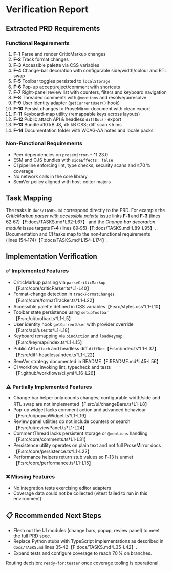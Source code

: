 # Verification Report

## Extracted PRD Requirements

### Functional Requirements
1. **F-1** Parse and render CriticMarkup changes
2. **F-2** Track format changes
3. **F-3** Accessible palette via CSS variables
4. **F-4** Change-bar decoration with configurable side/width/colour and RTL swap
5. **F-5** Toolbar toggles persisted to `localStorage`
6. **F-6** Pop-up accept/reject/comment with shortcuts
7. **F-7** Right-panel review list with counters, filters and keyboard navigation
8. **F-8** Threaded comments with `@mentions` and resolve/unresolve
9. **F-9** User identity adapter (`getCurrentUser()` hook)
10. **F-10** Persist changes to ProseMirror document with clean export
11. **F-11** Keyboard-map utility (remappable keys across layouts)
12. **F-12** Public attach API & headless `diffDoc()` export
13. **F-13** Bundle ≤10 kB JS, ≤5 kB CSS; diff scan <5 ms
14. **F-14** Documentation folder with WCAG‑AA notes and locale packs

### Non-Functional Requirements
- Peer dependencies on `prosemirror-*` ^1.23.0
- ESM and CJS bundles with `sideEffects: false`
- CI pipeline enforcing lint, type checks, security scans and ≥70 % coverage
- No network calls in the core library
- SemVer policy aligned with host-editor majors

## Task Mapping
The tasks in `docs/TASKS.md` correspond directly to the PRD. For example the
*CriticMarkup parser with accessible palette* issue links **F‑1** and **F‑3**
(lines 62‑67)【F:docs/TASKS.md†L62-L67】 and the *Change‑bar decoration module*
issue targets **F‑4** (lines 89‑95)【F:docs/TASKS.md†L89-L95】. Documentation and
CI tasks map to the non‑functional requirements (lines 154‑174)【F:docs/TASKS.md†L154-L174】.

## Implementation Verification

### ✅ Implemented Features
- CriticMarkup parsing via `parseCriticMarkup`【F:src/core/criticParser.ts†L1-L40】
- Format-change detection in `trackFormatChanges`【F:src/core/formatTracker.ts†L1-L22】
- Accessible palette defined in CSS variables【F:src/styles.css†L1-L10】
- Toolbar state persistence using `setupToolbar`【F:src/ui/toolbar.ts†L1-L5】
- User identity hook `getCurrentUser` with provider override【F:src/api/user.ts†L1-L18】
- Keyboard remapping via `bindAction` and `loadKeymap`【F:src/keymap/index.ts†L1-L15】
- Public API `attach` and headless diff `diffDoc`【F:src/index.ts†L1-L37】【F:src/diff-headless/index.ts†L1-L22】
- SemVer strategy documented in README【F:README.md†L45-L56】
- CI workflow invoking lint, typecheck and tests【F:.github/workflows/ci.yml†L16-L26】

### ⚠️ Partially Implemented Features
- Change‑bar helper only counts changes; configurable width/side and RTL swap are not implemented【F:src/ui/changeBars.ts†L1-L8】
- Pop-up widget lacks comment action and advanced behaviour【F:src/ui/popupWidget.ts†L1-L19】
- Review panel utilities do not include counters or search【F:src/ui/reviewPanel.ts†L1-L24】
- CommentThread lacks persistent storage or `@mentions` handling【F:src/core/comments.ts†L1-L31】
- Persistence utility operates on plain text and not full ProseMirror docs【F:src/core/persistence.ts†L1-L22】
- Performance helpers return stub values so F‑13 is unmet【F:src/core/performance.ts†L1-L15】

### ❌ Missing Features
- No integration tests exercising editor adapters
- Coverage data could not be collected (vitest failed to run in this environment)

## 📋 Recommended Next Steps
- Flesh out the UI modules (change bars, popup, review panel) to meet the full
  PRD spec.
- Replace Python stubs with TypeScript implementations as described in
  `docs/TASKS.md` lines 35‑42【F:docs/TASKS.md†L35-L42】.
- Expand tests and configure coverage to reach 70 % on branches.

Routing decision: `ready-for:tester` once coverage tooling is operational.
